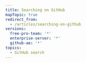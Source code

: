 ```yaml
---
title: Searching on GitHub
mapTopic: true
redirect_from:
  - /articles/searching-on-github
versions:
  free-pro-team: '*'
  enterprise-server: '*'
  github-ae: '*'
topics:
  - GitHub search
---
```


